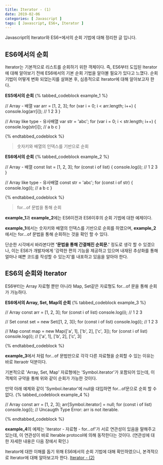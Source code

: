 ```yaml
---
title: Iterator - (1)
date: 2019-02-06
categories: [ Javascript ]
tags: [ Javascript, ES6+, Iterator ]
---
```


Javascript의 Iterator와 ES6+에서의 순회 기법에 대해 정리한 글 입니다. 

<!-- more -->

## ES6에서의 순회
Iterator는 기본적으로 리스트를 순회하기 위한 객체이다. 즉, ES6부터 도입된 Iterator에 대해 알아보기 전에 ES6에서의 기본 순회 기법을 알아볼 필요가 있다고 느꼈다. 순회 기법이 어떻게 변화 되었는지를 살펴본 후, 심층적으로 Iterator에 대해 알아보고자 한다.

**ES5에서의 순회**
{% tabbed_codeblock example_1 %}
<!-- tab js -->
// Array - 배열
var arr = [1, 2, 3];
for (var i = 0; i < arr.length; i++) {
    console.log(arr[i]); // 1 2 3
}

// Array like type - 유사배열
var str = 'abc';
for (var i = 0; i < str.length; i++) {
    console.log(str[i]); // a b c
}
<!-- endtab -->
{% endtabbed_codeblock %}  
> 숫자키와 배열의 인덱스를 기반으로 순회  

**ES6에서의 순회**
{% tabbed_codeblock example_2 %}
<!-- tab js -->
// Array - 배열
const list = [1, 2, 3];
for (const i of list) {
    console.log(i); // 1 2 3
}

// Array like type - 유사배열
const str = 'abc';
for (const i of str) {
    console.log(i); // a b c
}
<!-- endtab -->
{% endtabbed_codeblock %}  
> for...of 문법을 통해 순회

**example_1**과 **example_2**에는 ES6이전과 ES6이후의 순회 기법에 대한 예제이다.

**example_1**에서는 숫자키와 배열의 인덱스를 기반으로 순회를 하였으며, **example_2** 에서는 for...of 문법을 통해 순회하는 것을 확인 할 수 있다.

단순한 시각에서 바라본다면 **'문법을 통해 간결해진 순회문.'** 정도로 생각 할 수 있겠으나, 이는 ES6가 개발자에게 '강력한 편의 기능을 제공하고 있으며 내재된 추상화를 통해 얼마나 예쁜 코드를 작성할 수 있는지'를 내포하고 있음을 알아야 한다.

## ES6의 순회와 Iterator
ES6부터는 Array 자료형 뿐만 아니라 Map, Set같은 자료형도 for...of 문을 통해 순회가 가능하다.

**ES6에서의 Array, Set, Map의 순회**
{% tabbed_codeblock example_3 %}
<!-- tab js -->
// Array
const arr = [1, 2, 3];
for (const i of list) console.log(i); // 1 2 3

// Set
const set = new Set([1, 2, 3]);
for (const i of list) console.log(i); // 1 2 3

// Map
const map = new Map(['a', 1], ['b', 2], ['c', 3]);
for (const i of list) console.log(i); // ['a', 1], ['b', 2], ['c', 3]
<!-- endtab -->
{% endtabbed_codeblock %}

**example_3**에서 처럼 for...of 문법만으로 각각 다른 자료형을 순회할 수 있는 이유는 바로 Iteraotr 덕분이다.

기본적으로 'Array, Set, Map' 자료형에는 'Symbol.iterator'가 포함되어 있는데, 이 객체의 규약을 통해 위와 같이 순회가 가능한 것이다.

만약 아래 예제와 같이 'Symbol.iterator'에 null을 대입하면 for...of문으로 순회 할 수 없다.
{% tabbed_codeblock example_4 %}
<!-- tab js -->
// Array
const arr = [1, 2, 3];
arr[Symbol.iterator] = null;
for (const i of list) console.log(i); // Uncaugth Type Error: arr is not iterable.
<!-- endtab -->
{% endtabbed_codeblock %}  

**example_4**의 예제는 'iterator - 자료형 - for...of'가 서로 연관성이 있음을 말해주고 있는데, 이 연관성이 바로 Iterable protocol에 의해 동작한다는 것이다. (연관성에 대한 자세한 내용은 다음 장에서 확인.)

Iterator에 대한 이해를 돕기 위해 ES6에서의 순회 기법에 대해 확인하였으니, 본격적으로 Iterator에 대해 알아보고자 한다. [Iterator - (2)](/2019/02/06/Iterator-2/)